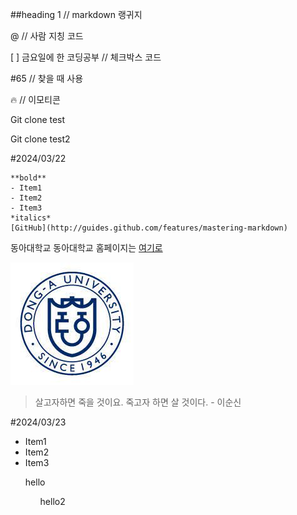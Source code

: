 ##heading 1 // markdown 랭귀지

@ // 사람 지칭 코드

[ ] 금요일에 한 코딩공부 // 체크박스 코드

#65 // 찾을 때 사용

:fire: // 이모티콘

Git clone test

Git clone test2

#2024/03/22

```
**bold**
- Item1
- Item2
- Item3
*italics*
[GitHub](http://guides.github.com/features/mastering-markdown)
```

동아대학교
동아대학교 홈페이지는 [여기로](https://www.donga.ac.kr/kor/Main.do)

![Img Alt Text](Donga.jpg)

> 살고자하면 죽을 것이요. 죽고자 하면 살 것이다. - 이순신

#2024/03/23

- Item1
- Item2
- Item3

<ol> hello
<ul> hello2
